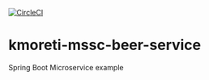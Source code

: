 [![CircleCI](https://circleci.com/gh/kmoreti/kmoreti-mssc-beer-service.svg?style=svg)](https://circleci.com/gh/kmoreti/kmoreti-mssc-beer-service)
# kmoreti-mssc-beer-service
Spring Boot Microservice example